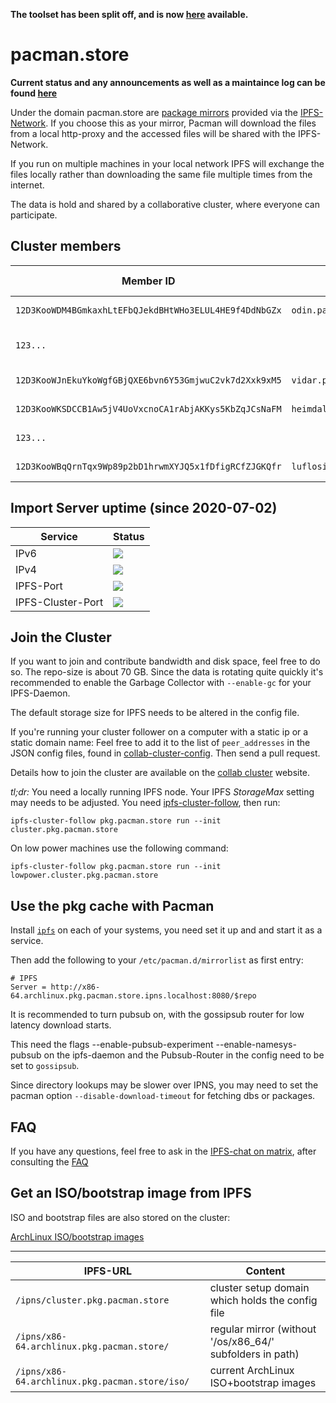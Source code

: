 **The toolset has been split off, and is now [here](https://github.com/RubenKelevra/rsync2ipfs-cluster.git) available.**

# pacman.store

**Current status and any announcements as well as a maintaince log can be found [here](https://github.com/RubenKelevra/pacman.store/wiki/Status,-Announcements-&-Maintenance)**

Under the domain pacman.store are [package mirrors](https://wiki.archlinux.org/index.php/Pacman#Repositories_and_mirrors) provided via the [IPFS-Network](https://ipfs.io). If you choose this as your mirror, Pacman will download the files from a local http-proxy and the accessed files will be shared with the IPFS-Network.

If you run on multiple machines in your local network IPFS will exchange the files locally rather than downloading the same file multiple times from the internet.

The data is hold and shared by a collaborative cluster, where everyone can participate.

## Cluster members


| Member ID | Server | Location | Internet-Provider | AS | Provider |
| - | - | - | - | - | - |
| `12D3KooWDM4BGmkaxhLtEFbQJekdBHtWHo3ELUL4HE9f4DdNbGZx` | `odin.pacman.store` | Nuremberg, Germany | netcup | AS197540 | [@RubenKelevra](https://github.com/@RubenKelevra) |
| `123...` | | Guthrie, Oklahoma | Cox Communications Inc | AS22773 | [@teknomunk](https://github.com/teknomunk) |
| `12D3KooWJnEkuYkoWgfGBjQXE6bvn6Y53GmjwuC2vk7d2Xxk9xM5` | `vidar.pacman.store` | Vilnius, Lithuania | UAB Interneto vizija | AS20080814 | [@RubenKelevra](https://github.com/@RubenKelevra) |
| `12D3KooWKSDCCB1Aw5jV4UoVxcnoCA1rAbjAKKys5KbZqJCsNaFM` | `heimdal.pacman.store` | Mumbai, India | Oracle Corporation | AS31898 | [@RubenKelevra](https://github.com/@RubenKelevra) |
| `123...` | | ~ Tokyo, Japan | | AS7506 | _anonymous_ |
| `12D3KooWBqQrnTqx9Wp89p2bD1hrwmXYJQ5x1fDfigRCfZJGKQfr` | `luflosi.de` | Saarland, Germany | VSE NET GmbH | AS9063 | [@Luflosi](https://github.com/@Luflosi) |


## Import Server uptime (since 2020-07-02)

| Service | Status |
| - | - |
| IPv6 | <img src="https://app.statuscake.com/button/index.php?Track=lqm087FDpT&Days=1000&Design=2" /> |
| IPv4 | <img src="https://app.statuscake.com/button/index.php?Track=mdwVReU662&Days=1000&Design=2" /> |
| IPFS-Port | <img src="https://app.statuscake.com/button/index.php?Track=dpSNJkhpBi&Days=1000&Design=2" /> |
| IPFS-Cluster-Port | <img src="https://app.statuscake.com/button/index.php?Track=W6VTSzFRsc&Days=1000&Design=2" /> |

## Join the Cluster

If you want to join and contribute bandwidth and disk space, feel free to do so. The repo-size is about 70 GB. Since the data is rotating quite quickly it's recommended to enable the Garbage Collector with `--enable-gc` for your IPFS-Daemon.

The default storage size for IPFS needs to be altered in the config file.

If you're running your cluster follower on a computer with a static ip or a static domain name: Feel free to add it to the list of ```peer_addresses``` in the JSON config files, found in [collab-cluster-config](./collab-cluster-config). Then send a pull request.

Details how to join the cluster are available on the [collab cluster](https://collab.ipfscluster.io/) website.

*tl;dr:* You need a locally running IPFS node. Your IPFS *StorageMax* setting may needs to be adjusted. You need [ipfs-cluster-follow](https://aur.archlinux.org/packages/ipfs-cluster-bin/), then run:

```ipfs-cluster-follow pkg.pacman.store run --init cluster.pkg.pacman.store```

On low power machines use the following command:

```ipfs-cluster-follow pkg.pacman.store run --init lowpower.cluster.pkg.pacman.store```

## Use the pkg cache with Pacman

Install [`ipfs`](https://wiki.archlinux.org/index.php/IPFS) on each of your systems, you need set it up and and start it as a service.

Then add the following to your `/etc/pacman.d/mirrorlist` as first entry:
```
# IPFS
Server = http://x86-64.archlinux.pkg.pacman.store.ipns.localhost:8080/$repo
```

It is recommended to turn pubsub on, with the gossipsub router for low latency download starts.

This need the flags --enable-pubsub-experiment --enable-namesys-pubsub on the ipfs-daemon and the Pubsub-Router in the config need to be set to `gossipsub`.

Since directory lookups may be slower over IPNS, you may need to set the pacman option `--disable-download-timeout` for fetching dbs or packages.

## FAQ

If you have any questions, feel free to ask in the [IPFS-chat on matrix](https://riot.im/app/#/room/#ipfs:matrix.org), after consulting the [FAQ](https://github.com/RubenKelevra/pacman.store/wiki/FAQ)

## Get an ISO/bootstrap image from IPFS

ISO and bootstrap files are also stored on the cluster:

[ArchLinux ISO/bootstrap images](http://x86-64.archlinux.pkg.pacman.store/iso)

---

| IPFS-URL | Content |
| - | - |
| `/ipns/cluster.pkg.pacman.store` | cluster setup domain which holds the config file |
| `/ipns/x86-64.archlinux.pkg.pacman.store/` | regular mirror (without '/os/x86_64/' subfolders in path) |
| `/ipns/x86-64.archlinux.pkg.pacman.store/iso/` | current ArchLinux ISO+bootstrap images |
